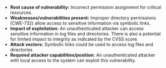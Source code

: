 - **Root cause of vulnerability:** Incorrect permission assignment for critical resources.
- **Weaknesses/vulnerabilities present:** Improper directory permissions (CWE-732) allow access to sensitive information via symbolic links.
- **Impact of exploitation:** An unauthenticated attacker can access sensitive information in log files and directories. There is also a potential for limited impact to integrity as indicated by the CVSS score.
- **Attack vectors:** Symbolic links could be used to access log files and directories
- **Required attacker capabilities/position:** An unauthenticated attacker with local access to the system can exploit this vulnerability.